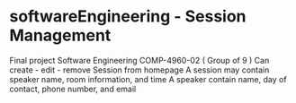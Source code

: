# softwareEngineering - Session Management 
Final project Software Engineering COMP-4960-02 ( Group of 9 )
Can create - edit - remove Session from homepage
A session may contain speaker name, room information, and time
A speaker contain name, day of contact, phone number, and email
